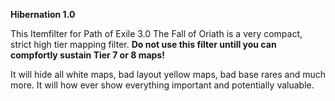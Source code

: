 **Hibernation 1.0**

This Itemfilter for Path of Exile 3.0 The Fall of Oriath is a very compact, strict high tier mapping filter. **Do not use this filter untill you can compfortly sustain Tier 7 or 8 maps!**

It will hide all white maps, bad layout yellow maps, bad base rares and much more. It will how ever show everything important and potentially valuable.
